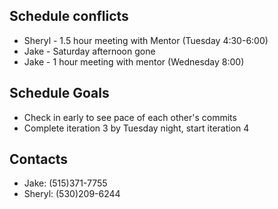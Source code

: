 ## Schedule conflicts  
- Sheryl - 1.5 hour meeting with Mentor (Tuesday 4:30-6:00)
- Jake - Saturday afternoon gone
- Jake - 1 hour meeting with mentor (Wednesday 8:00)

## Schedule Goals  
- Check in early to see pace of each other's commits
- Complete iteration 3 by Tuesday night, start iteration 4

## Contacts
- Jake: (515)371-7755
- Sheryl: (530)209-6244
